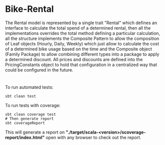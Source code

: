 # Bike-Rental

The Rental model is represented by a single trait "Rental" which defines an interface to calculate
the total spend of a determined rental, then all the implementations overrides the total method
defining a particular calculation, all the structure implements the Composite Pattern to allow the 
composition of Leaf objects (Hourly, Daily, Weekly) which just allow to calculate the cost of a 
determined bike usage based on the time and the Composite object (Family Package) to allow 
combining different types into a package to apply a determined discount. All prices and discounts 
are defined into the PricingConstants object to hold that configuration in a centralized way 
that could be configured in the future.

#

To run automated tests:

```
sbt clean test
```

To run tests with coverage:

```
sbt clean coverage test
# Then generate report 
sbt coverageReport
```

This will generate a report on **"./target/scala-\<version\>/scoverage-report/index.html"** 
open with any browser to check out the report.